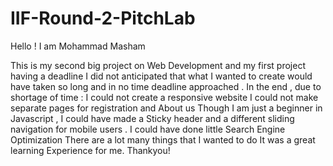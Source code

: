 # IIF-Round-2-PitchLab

Hello ! I am Mohammad Masham

This is my second big project on Web Development and my first project having a deadline 
I did not anticipated that what I wanted to create would have taken so long and in no time deadline approached .
In the end , due to shortage of time :
  I could not create a responsive website 
  I could not make separate pages for registration and About us
  Though I am just a beginner in Javascript , I could have made a Sticky header and a different sliding navigation for mobile users .
  I could have done little Search Engine Optimization 
  There are a lot many things that I wanted to do 
  It was a great learning Experience for me.
  Thankyou!
  
